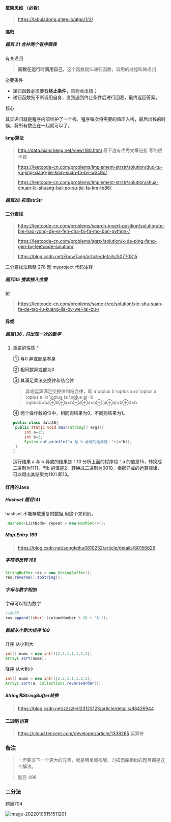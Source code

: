 #### 框架思维 （必看）

>https://labuladong.gitee.io/algo/1/2/    

#### 递归

##### 题目 21 合并两个有序链表

有关递归

>**函数在运行时调用自己**，这个函数就叫递归函数，调用的过程叫做递归

必要条件 

- 递归函数必须要有**终止条件**，否则会出错；
- 递归函数先不断调用自身，直到遇到终止条件后进行回溯，最终返回答案。

核心

其实递归就是程序内部维护了一个栈。程序每次将需要的值压入栈，最后出栈的时候，将所有数连在一起就可以了。



#### kmp算法

>http://data.biancheng.net/view/180.html      最下边有优秀文章链接 写的很不错
>
>https://leetcode-cn.com/problems/implement-strstr/solution/duo-tu-yu-jing-xiang-jie-kmp-suan-fa-by-w3c9c/      
>
>https://leetcode-cn.com/problems/implement-strstr/solution/shua-chuan-lc-shuang-bai-po-su-jie-fa-km-tb86/

##### 题目28 实现strStr

>



#### 二分查找 

>https://leetcode-cn.com/problems/search-insert-position/solution/te-bie-hao-yong-de-er-fen-cha-fa-fa-mo-ban-python-/
>
>https://leetcode-cn.com/problems/sqrtx/solution/x-de-ping-fang-gen-by-leetcode-solution/ 
>
>https://blog.csdn.net/EbowTang/article/details/50770315

二分查找法精髓 278 题 myproject 代码注释

##### 题目35 搜索插入位置

>



树 

> https://leetcode-cn.com/problems/same-tree/solution/xie-shu-suan-fa-de-tao-lu-kuang-jia-by-wei-lai-bu-/





#### 异或

##### 题目136 . 只出现一次的数字

1. 重要的性质  ^

   ① 与0 异或都是本身

   ② 相同数异或都为0 

   ③ 其满足乘法交换律和结合律

   >异或运算满足交换律和结合律，即 a \oplus b \oplus a=b \oplus a \oplus a=b \oplus (a \oplus a)=b \oplus0=ba⊕b⊕a=b⊕a⊕a=b⊕(a⊕a)=b⊕0=b

   ④ 两个操作数的位中，相同则结果为0，不同则结果为1。

   ~~~java
   public class data16{
   	public static void main(String[] args){
   		int a=15;
   		int b=2;
   		System.out.println("a 与 b 异或的结果是："+(a^b));
   	}
   }
   ~~~

   运行结果
   a 与 b 异或的结果是：13
   分析上面的程序段：a 的值是15，转换成二进制为1111，而b 的值是2，转换成二进制为0010，根据异或的运算规律，可以得出其结果为1101 即13。



#### 好用的Java

##### Hashset  题目141  

hashset 不能存放重复的数据,用这个来判别。

~~~java
 HashSet<ListNode> repeat = new HashSet<>();
~~~

##### Map.Entry 169

>https://blog.csdn.net/songfeihu0810232/article/details/80156626



##### 字符串反转 168 

~~~java
StringBuffer res = new StringBuffer();
res.reverse().toString();
~~~



##### 字母与数字相加

字母可以视为数字

~~~java
//A=55 
res.append((char) (columnNumber % 26 + 'A'));
~~~



##### 数组从小到大排序 169

升序 从小到大

~~~java
int[] nums = new int[]{2,2,1,1,1,2,2};
Arrays.sort(nums);
~~~



降序 从大到小

~~~java
int[] nums = new int[]{2,2,1,1,1,2,2};
Arrays.sort(a, Collections.reverseOrder());
~~~

##### String和StringBuffer转换

>https://blog.csdn.net/zzzzlei123123123/article/details/88426944



#### 二进制 运算

>https://cloud.tencent.com/developer/article/1338265 运算符







### 备注

>一但要求下一个更大的元素，就是用单调栈解，力扣题库相似的题目都是这个解法。 
>
>题目 496



#### 

### 二分法

题目704

![image-20220106151511201](C:\Users\12980\Pictures\typora图片\image-20220106151511201.png)

